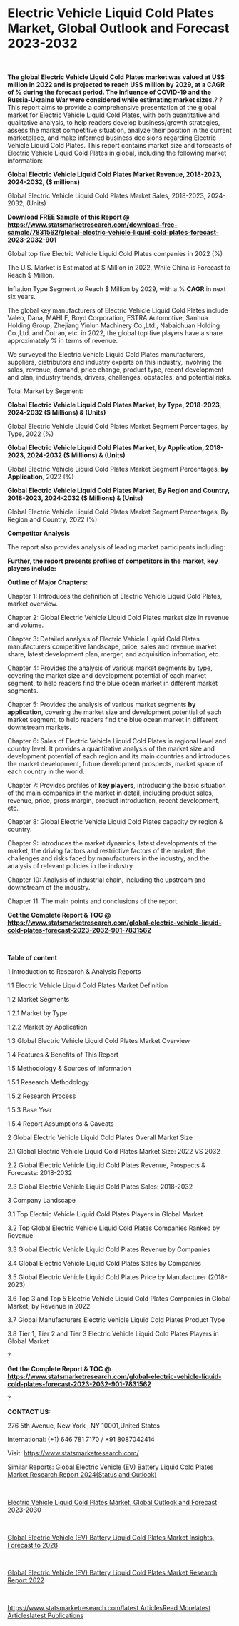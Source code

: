 <h1>Electric Vehicle Liquid Cold Plates Market, Global Outlook and Forecast 2023-2032</h1><br/><p><strong>The global Electric Vehicle Liquid Cold Plates market was valued at US$ million in 2022 and is projected to reach US$ million by 2029, at a <strong>CAGR</strong> of % during the forecast period. The influence of COVID-19 and the Russia-Ukraine War were considered while estimating market sizes.</strong>? ? This report aims to provide a comprehensive presentation of the global market for Electric Vehicle Liquid Cold Plates, with both quantitative and qualitative analysis, to help readers develop business/growth strategies, assess the market competitive situation, analyze their position in the current marketplace, and make informed business decisions regarding Electric Vehicle Liquid Cold Plates. This report contains market size and forecasts of Electric Vehicle Liquid Cold Plates in global, including the following market information:</p>
 
 
 
 <p><strong>Global Electric Vehicle Liquid Cold Plates Market Revenue, 2018-2023, 2024-2032, ($ millions)</strong></p>
 
 
 
 <p>Global Electric Vehicle Liquid Cold Plates Market Sales, 2018-2023, 2024-2032, (Units)</p>
 
 
 
 <p><strong>Download FREE Sample of this Report @ <a href="https://www.statsmarketresearch.com/download-free-sample/7831562/global-electric-vehicle-liquid-cold-plates-forecast-2023-2032-901">https://www.statsmarketresearch.com/download-free-sample/7831562/global-electric-vehicle-liquid-cold-plates-forecast-2023-2032-901</a></strong></p>
 
 
 
 <p>Global top five Electric Vehicle Liquid Cold Plates companies in 2022 (%)</p>
 
 
 
 <p>The U.S. Market is Estimated at $ Million in 2022, While China is Forecast to Reach $ Million.</p>
 
 
 
 <p>Inflation Type Segment to Reach $ Million by 2029, with a % <strong>CAGR</strong> in next six years.</p>
 
 
 
 <p>The global key manufacturers of Electric Vehicle Liquid Cold Plates include Valeo, Dana, MAHLE, Boyd Corporation, ESTRA Automotive, Sanhua Holding Group, Zhejiang Yinlun Machinery Co.,Ltd., Nabaichuan Holding Co.,Ltd. and Cotran, etc. in 2022, the global top five players have a share approximately % in terms of revenue.</p>
 
 
 
 <p>We surveyed the Electric Vehicle Liquid Cold Plates manufacturers, suppliers, distributors and industry experts on this industry, involving the sales, revenue, demand, price change, product type, recent development and plan, industry trends, drivers, challenges, obstacles, and potential risks.</p>
 
 
 
 <p>Total Market by Segment:</p>
 
 
 
 <p><strong>Global Electric Vehicle Liquid Cold Plates Market, by Type, 2018-2023, 2024-2032 ($ Millions) & (Units)</strong></p>
 
 
 
 <p>Global Electric Vehicle Liquid Cold Plates Market Segment Percentages, by Type, 2022 (%)</p>
 
 
 
 <p><strong>Global Electric Vehicle Liquid Cold Plates Market, <strong>by Application</strong>, 2018-2023, 2024-2032 ($ Millions) & (Units)</strong></p>
 
 
 
 <p>Global Electric Vehicle Liquid Cold Plates Market Segment Percentages, <strong>by Application</strong>, 2022 (%)</p>
 
 
 
 <p><strong>Global Electric Vehicle Liquid Cold Plates Market, By Region and Country, 2018-2023, 2024-2032 ($ Millions) & (Units)</strong></p>
 
 
 
 <p>Global Electric Vehicle Liquid Cold Plates Market Segment Percentages, By Region and Country, 2022 (%)</p>
 
 
 
 <p><strong>Competitor Analysis</strong></p>
 
 
 
 <p>The report also provides analysis of leading market participants including:</p>
 
 
 
 <p><strong>Further, the report presents profiles of competitors in the market, <strong>key players</strong> include:</strong></p>
 
 
 
 <p><strong>Outline of Major Chapters:</strong></p>
 
 
 
 <p>Chapter 1: Introduces the definition of Electric Vehicle Liquid Cold Plates, market overview.</p>
 
 
 
 <p>Chapter 2: Global Electric Vehicle Liquid Cold Plates market size in revenue and volume.</p>
 
 
 
 <p>Chapter 3: Detailed analysis of Electric Vehicle Liquid Cold Plates manufacturers competitive landscape, price, sales and revenue market share, latest development plan, merger, and acquisition information, etc.</p>
 
 
 
 <p>Chapter 4: Provides the analysis of various market segments by type, covering the market size and development potential of each market segment, to help readers find the blue ocean market in different market segments.</p>
 
 
 
 <p>Chapter 5: Provides the analysis of various market segments <strong>by application</strong>, covering the market size and development potential of each market segment, to help readers find the blue ocean market in different downstream markets.</p>
 
 
 
 <p>Chapter 6: Sales of Electric Vehicle Liquid Cold Plates in regional level and country level. It provides a quantitative analysis of the market size and development potential of each region and its main countries and introduces the market development, future development prospects, market space of each country in the world.</p>
 
 
 
 <p>Chapter 7: Provides profiles of <strong>key players</strong>, introducing the basic situation of the main companies in the market in detail, including product sales, revenue, price, gross margin, product introduction, recent development, etc.</p>
 
 
 
 <p>Chapter 8: Global Electric Vehicle Liquid Cold Plates capacity by region & country.</p>
 
 
 
 <p>Chapter 9: Introduces the market dynamics, latest developments of the market, the driving factors and restrictive factors of the market, the challenges and risks faced by manufacturers in the industry, and the analysis of relevant policies in the industry.</p>
 
 
 
 <p>Chapter 10: Analysis of industrial chain, including the upstream and downstream of the industry.</p>
 
 
 
 <p>Chapter 11: The main points and conclusions of the report.</p>
 
 
 
 <div><b>Get the Complete Report & TOC @ <a href="https://www.statsmarketresearch.com/global-electric-vehicle-liquid-cold-plates-forecast-2023-2032-901-7831562">https://www.statsmarketresearch.com/global-electric-vehicle-liquid-cold-plates-forecast-2023-2032-901-7831562</a></b></div>
 
 
 
 <p><br />
 
 <b>Table of content</b></p>
 
 
 
 <p>1 Introduction to Research & Analysis Reports<br />
 
 1.1 Electric Vehicle Liquid Cold Plates Market Definition<br />
 
 1.2 Market Segments<br />
 
 1.2.1 Market by Type<br />
 
 1.2.2 Market by Application<br />
 
 1.3 Global Electric Vehicle Liquid Cold Plates Market Overview<br />
 
 1.4 Features & Benefits of This Report<br />
 
 1.5 Methodology & Sources of Information<br />
 
 1.5.1 Research Methodology<br />
 
 1.5.2 Research Process<br />
 
 1.5.3 Base Year<br />
 
 1.5.4 Report Assumptions & Caveats<br />
 
 2 Global Electric Vehicle Liquid Cold Plates Overall Market Size<br />
 
 2.1 Global Electric Vehicle Liquid Cold Plates Market Size: 2022 VS 2032<br />
 
 2.2 Global Electric Vehicle Liquid Cold Plates Revenue, Prospects & Forecasts: 2018-2032<br />
 
 2.3 Global Electric Vehicle Liquid Cold Plates Sales: 2018-2032<br />
 
 3 Company Landscape<br />
 
 3.1 Top Electric Vehicle Liquid Cold Plates Players in Global Market<br />
 
 3.2 Top Global Electric Vehicle Liquid Cold Plates Companies Ranked by Revenue<br />
 
 3.3 Global Electric Vehicle Liquid Cold Plates Revenue by Companies<br />
 
 3.4 Global Electric Vehicle Liquid Cold Plates Sales by Companies<br />
 
 3.5 Global Electric Vehicle Liquid Cold Plates Price by Manufacturer (2018-2023)<br />
 
 3.6 Top 3 and Top 5 Electric Vehicle Liquid Cold Plates Companies in Global Market, by Revenue in 2022<br />
 
 3.7 Global Manufacturers Electric Vehicle Liquid Cold Plates Product Type<br />
 
 3.8 Tier 1, Tier 2 and Tier 3 Electric Vehicle Liquid Cold Plates Players in Global Market<br />
 
 ? </p>
 
 
 
 <div><b>Get the Complete Report & TOC @ <a href="https://www.statsmarketresearch.com/global-electric-vehicle-liquid-cold-plates-forecast-2023-2032-901-7831562">https://www.statsmarketresearch.com/global-electric-vehicle-liquid-cold-plates-forecast-2023-2032-901-7831562</a></b></div>
 
 
 
 <p>? </p>
 
 
 
 <p><b>CONTACT US:</b><br />
 
 276 5th Avenue, New York , NY 10001,United States<br />
 
 International: (+1) 646 781 7170 / +91 8087042414<br />
 
 Visit: <a href="https://www.statsmarketresearch.com/">https://www.statsmarketresearch.com/</a><br />
 
 Similar Reports: <a href="https://www.statsmarketresearch.com/global-electric-vehicle-liquid-cold-plates-forecast-2023-2032-901-7831562">Global Electric Vehicle (EV) Battery Liquid Cold Plates Market Research Report 2024(Status and Outlook)</a><br />
 
 <br />
 
 <a href="https://www.statsmarketresearch.com/global-electric-vehicle-liquid-cold-plates-forecast-2023-2032-901-7831562">Electric Vehicle Liquid Cold Plates Market, Global Outlook and Forecast 2023-2030</a><br />
 
 <br />
 
 <a href="https://www.statsmarketresearch.com/global-electric-vehicle-liquid-cold-plates-forecast-2023-2032-901-7831562">Global Electric Vehicle (EV) Battery Liquid Cold Plates Market Insights, Forecast to 2028</a><br />
 
 <br />
 
 <a href="https://www.statsmarketresearch.com/global-electric-vehicle-liquid-cold-plates-forecast-2023-2032-901-7831562">Global Electric Vehicle (EV) Battery Liquid Cold Plates Market Research Report 2022</a><br />
 
 <br />
 
 <a href="https://gyeongbokgung.com">https://www.statsmarketresearch.com/</a><a href="https://hallyeomaritime.com">latest Articles</a><a href="https://jingwansa.com">Read More</a><a href="https://nguoiviet.jp/">latest Articles</a><a href="https://www.intelmarketresearch.com/">latest Publications</a></p>